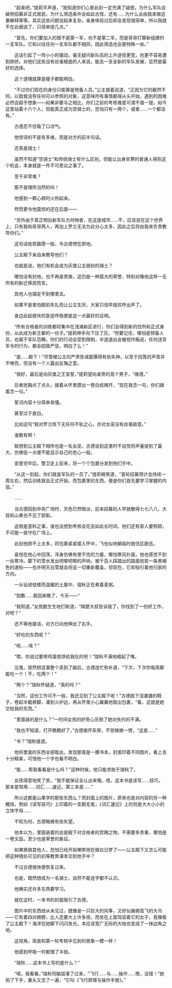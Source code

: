 　　“起来吧，”提莉平声道，“我知道你们心里此刻一定充满了疑惑，为什么军队会破例招募非正式居民，为什么筛选条件会如此古怪，还有……为什么会由我来做这番解释等等。其实这些问题说起来复杂，亲身体验过后却会发现很简单，所以我就不在此细说了，只简单提几点。”

　　“首先，你们要加入的既不是第一军，也不是第二军，而是哥哥打算新组建的一支军队。它和以往任何一支军队都不相同，因此筛选也会更特殊一些。”

　　这话引起了一阵小小的骚动，毫无疑问新队伍的上升途径更宽，也更不容易遭到排挤。对他们这些没有丝毫根底的人来说，能去一支全新的军队发展，显然是最好的选择。

　　这个道理就算是傻子都能明白。

　　“不过你们现在的身份只能算是预备人员。”公主接着说道，“正因为它的截然不同，以致我没有任何可以参照的对象，这意味所有事情都得从头开始，遇到的困难必然会超乎想象——如果非要与之相比，你们之前的考核难度可谓不值一提。如今这里站着十六个人，但能真正成为空骑士的，恐怕只有一两个，或者……一个都没有。”

　　古德忍不住吸了口凉气。

　　他惊讶的不是有多难，而是对方的前半句话。

　　还真是骑士！

　　虽然不知道“空骑士”和传统骑士有什么区别，但能让出身贫寒的普通人得到这个机会，本身就是一件不可思议之事了。

　　至于非常难？

　　那不是理所当然的吗！

　　他感到一颗心顿时火热起来。

　　然而更令他震惊的还在后面——

　　“另外由于真正明白新军队为何物者，在这座城市……不，应该说在这个世界上，只有我和哥哥两人，再加上罗兰无法为此分心太多，因此之后将由我来负责教导你们。”

　　这句话宛若霹雳一般，令古德愣在原地。

　　公主殿下亲自来教导他们？

　　也就是说，他们有机会成为灰堡公主册封的骑士？

　　哪怕没有封地，也不再是贵族，这仍是一种莫大的荣誉，特别对像他这样一无所有的新迁移民而言。

　　其他人也镇定不到哪里去。

　　如果不是害怕御前失礼而让公主生厌，大家只怕早就欢呼出声了。

　　身边此起彼伏的急促呼吸便是这一点最好的证明。

　　“所有合格者的训练都将集中在浅滩新区进行，你们会得到新的住所和正式身份，从此成为新王都的一份子。”提莉伸手向下压了压，“但要记住，哪怕是预备人员，也属于军队范畴。你们的行动会受到限制，半途退出会被视作叛逃，任何违背军令的行为，都会招致严惩，明白了么！”

　　“是……殿下！”尽管被公主的严肃告诫震慑得有些失神，以至于回答的声音并不嘹亮，但没有一个人露出反悔之意。

　　“很好，最后是向灰堡之王宣誓，”提莉望向桌旁的高个男子，“维德。”

　　后者抚胸点了点头，接着从怀里摸出一卷白纸摊开，“现在我念一句，你们跟着念一句。”

　　誓词内容十分简单易懂。

　　甚至过于直白。

　　比如这句“我对罗兰陛下无任何不轨之心，亦对女巫没有丝毫敌意。”

　　谁敢有啊！

　　联想到公主殿下相传也是一名女巫，古德说到这里时不自觉将声量提到了最大，仿佛低一点便不能显示自己的忠心一般。

　　宣誓完毕后，警卫走上前来，将一个个包裹分发到他们手中。

　　“从这一刻起，你们就是军队的一员了。”提莉微笑道，“首轮招募预计会持续一周左右，然后训练就会正式开始，而包裹里的东西，便是你们首先要学习掌握的内容。”

　　……

　　当古德回到中央广场时，天色已然暗淡，前来招募的人早就散得七七八八，大叔和山果也不见了踪影。

　　这倒是意料之事，谁也没想到考核会花去如此长时间，他们还有家人要照顾，不可能一直守在广场上。

　　此刻他顾不上太多，将包裹紧紧搂入怀中，飞也似地朝临时居住区跑去。

　　喜悦在他心中回荡，浑身仿佛有使不完的力量，哪怕寒风扑面，他也感觉不到一丝寒冷。脚下的雪水发出吧唧吧唧的声响，被千百人踩踏出的路面宛若一条黑褐色的道标——也许明天白雪就会将这一切重新覆盖，但现在，它却指引着他归家的方向。

　　一头钻进低矮而温暖的土屋中，瑞秋正在煮着麦粥。

　　“抱歉……我回来晚了，今天——”

　　“我知道，”女孩脆生生地打断道，“隔壁大叔告诉我了，你找到了一份好工作，对吧？”

　　还不等他接话，对方已向他伸出了右手。

　　“好吃的东西呢？”

　　“呃……啥？”

　　“喂，你说过要带鸡蛋烙饼给我吃的吧！”瑞秋不满地崛起了嘴。

　　见鬼，居然把这事整个丢到了脑后，古德连忙弥补道，“下次，下次你每周都能吃一个！不，吃两个！”

　　“两个？”瑞秋怀疑道，“真的吗？”

　　“当然，这份工作可不一般，我还见到了公主殿下呢！”古德脱下湿漉漉的鞋子，卷起半截裤脚，凑到火炉边，再从怀里小心翼翼地取出包裹，“看，这就是她交给我的东西。”

　　“里面装的是什么？”一时间女孩的好奇心压倒了她对失约的不满。

　　“我也不知道，打开瞧瞧好了，”古德揭开系带，不禁微微一愣，“这是……”

　　“书？”瑞秋接道。

　　他将里面的东西全部取出，发现那竟是一摞书本。封面印着不同图片，看上去十分精美，可惜他一个字也看不明白。

　　“能……帮我看看是什么吗？”这种时候，他只能求助于瑞秋了。

　　女孩得意地笑了笑，“我不能保证全认出来喔。唔，这本书是读写……技巧，那本是常用……词汇……速记，第三本是……”

　　所以这都是山果学的那些东西么？而封面上的图片，原来也是对内容的另一种概括，例如《读写技巧》上印着的一支鹅毛笔，《词汇速记》上的则是大大小小的立体字母……

　　不知为何，古德略微有些失望。

　　他本以为，里面装着的会是殿下对合格者的赏赐之物，不需要多贵重，哪怕是一卷文函，至少也是荣誉的象征。

　　如果换做其他人，恐怕已经开始嘲笑他在做白日梦了——公主殿下又怎么可能把这种随处可见的初等教育课本交到他手中？

　　不过古德很快便恢复过来。

　　也是，既然想成为一名骑士，自然不能连字都不认识。

　　他确实还许多东西要学习。

　　就在这时，一本书的封面吸引了古德。

　　图片中的东西他从未见过，既像是一只巨大的风筝，又好似展翅高飞的大鸟——它有着四对翅膀，比人还要大上许多倍，而坐在上面驾驭着它的女子，竟像极了公主殿下！海洋在她脚下闪闪发光，本应该宽广无际的大陆也变成了一抹边角之地。

　　这视角，简直和第一轮考核中见到的景象一模一样！

　　他感到呼吸一时都慢了半拍。

　　“瑞秋……这本书上写的是什么？”

　　“喏，我看看，”瑞秋将脑袋凑了过来，“飞行……与……操作……嗯，没错！”她拍了下手，重头又念了一遍，“它叫《飞行原理与操作手册》。”
